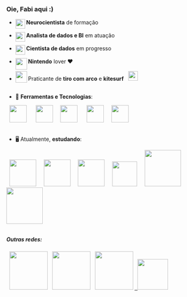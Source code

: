 <!--### Hi there 👋-->

<!--
**fabicorallokuhlmann/fabicorallokuhlmann** is a ✨ _special_ ✨ repository because its `README.md` (this file) appears on your GitHub profile.

Here are some ideas to get you started:

- 🔭 I’m currently working on ...
- 🌱 I’m currently learning ...
- 👯 I’m looking to collaborate on ...
- 🤔 I’m looking for help with ...
- 💬 Ask me about ...
- 📫 How to reach me: ...
- 😄 Pronouns: ...
- ⚡ Fun fact: ...
-->
### Oie, Fabi aqui :)
- **Neurocientista** de formação <img src="https://www.svgrepo.com/show/395921/brain.svg" width="25" align = "left"/> <div display="inline-flex"><br/>
- **Analista de dados e BI** em atuação <img src="https://www.svgrepo.com/show/445692/data-source.svg" width="25" align = "left"/> <div display="inline-flex"><br/>
- **Cientista de dados** em progresso <img src="https://www.svgrepo.com/show/445691/data-science.svg" width="25" align = "left"/> <div display="inline-flex"><br/>
- **Nintendo** lover :heart: <img src="https://www.svgrepo.com/show/303386/nintendo-2-logo.svg" width="30" align = "left"/><br/><br/>
- Praticante de **tiro com arco** <img src= "https://www.svgrepo.com/show/96292/archery.svg" width="30" align = "left" display= "inline-flex"/> e **kitesurf** &nbsp;&nbsp;<img src= "https://www.svgrepo.com/show/8211/kitesurfing.svg" width="25" align = "right = -1px"/><div display="inline-flex">
##
- :rocket: **Ferramentas e Tecnologias**:
<div display="inline">
&nbsp;&nbsp;<img src="https://cdn.jsdelivr.net/gh/devicons/devicon/icons/python/python-original.svg" width ="45" /> &nbsp;&nbsp;        
&nbsp;&nbsp;<img src="https://cdn.jsdelivr.net/gh/devicons/devicon/icons/microsoftsqlserver/microsoftsqlserver-plain.svg" width ="45" />&nbsp;&nbsp;
&nbsp;&nbsp;<img src="https://powerapps.microsoft.com/images/application-logos/svg/powerbi.svg" width="45"/> &nbsp;&nbsp;  
&nbsp;&nbsp;<img src="https://cdn.jsdelivr.net/gh/devicons/devicon/icons/mysql/mysql-original.svg" width ="45" />&nbsp;&nbsp;
&nbsp;&nbsp;<img src="https://upload.wikimedia.org/wikipedia/commons/thumb/3/34/Microsoft_Office_Excel_%282019%E2%80%93present%29.svg/512px-Microsoft_Office_Excel_%282019%E2%80%93present%29.svg.png" width="45"/>&nbsp;&nbsp;  
<br/><br/> </div> 


- 🖥️ Atualmente, **estudando**:
<div display="inline">
&nbsp;&nbsp;<img src="https://img.shields.io/badge/Numpy-777BB4?style=for-the-badge&logo=numpy&logoColor=white" width ="70" />&nbsp;&nbsp;
&nbsp;&nbsp;<img src="https://img.shields.io/badge/Pandas-2C2D72?style=for-the-badge&logo=pandas&logoColor=white" width ="70" />&nbsp;&nbsp;
&nbsp;&nbsp;<img src="https://img.shields.io/badge/Plotly-239120?style=for-the-badge&logo=plotly&logoColor=white" width ="70" />&nbsp;&nbsp;
&nbsp;&nbsp;<img src="https://img.shields.io/badge/SciPy-654FF0?style=for-the-badge&logo=SciPy&logoColor=white" width ="65" />&nbsp;&nbsp;
&nbsp;&nbsp;<img src="https://img.shields.io/badge/TensorFlow-FF6F00?style=for-the-badge&logo=TensorFlow&logoColor=white" width ="95" />&nbsp;&nbsp;
&nbsp;&nbsp;<img src="https://img.shields.io/badge/scikit_learn-F7931E?style=for-the-badge&logo=scikit-learn&logoColor=white" width ="95" />&nbsp;&nbsp;
  </div>

## 
##### Outras redes: 
<div display="inline"> 
&nbsp;&nbsp;<img src="https://img.shields.io/badge/linkedin-%230077B5.svg?style=for-the-badge&logo=linkedin&logoColor=white" width ="100">
&nbsp;&nbsp;<img src="https://img.shields.io/badge/Instagram-E4405F?style=for-the-badge&logo=instagram&logoColor=white" width ="100" />
&nbsp;&nbsp;<img src="https://img.shields.io/badge/Portfolio-255E63?style=for-the-badge&logo=About.me&logoColor=white" width ="100" />

<a href="mailto:fabiana.corallo01@gmail.com">
&nbsp;&nbsp;<img src="https://img.shields.io/badge/Gmail-D14836?style=for-the-badge&logo=gmail&logoColor=white" width ="80"/>
</a> 
</div>
 
 <!--
 <a href="https://linkedin.com/in/lucas-leal-santos">
  <img src="https://img.shields.io/badge/linkedin-%230077B5.svg?style=for-the-badge&logo=linkedin&logoColor=white">
</a>
-->
